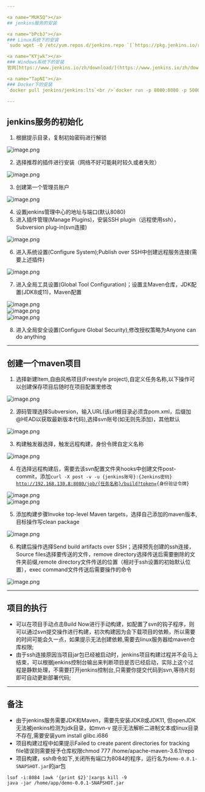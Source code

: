 ```yaml
---

<a name="MUK5Q"></a>
## jenkins服务的安装

<a name="bPcbJ"></a>
### Linux系统下的安装
`sudo wget -O /etc/yum.repos.d/jenkins.repo `[`https://pkg.jenkins.io/redhat/jenkins.repo`](https://pkg.jenkins.io/redhat/jenkins.repo)<br />`sudo rpm --import `[`https://pkg.jenkins.io/redhat/jenkins.io.key`](https://pkg.jenkins.io/redhat/jenkins.io.key)<br />`yum install jenkins`<br />`service jenkins start`

<a name="KYjwk"></a>
### Windows系统下的安装
官网[https://www.jenkins.io/zh/download/](https://www.jenkins.io/zh/download/)下载安装包exe直接安装

<a name="TapNI"></a>
### Docker下的安装
`docker pull jenkins/jenkins:lts`<br />`docker run -p 8080:8080 -p 50000:5000 --name jenkins \`<br />`-u root \`<br />`-v /mydata/jenkins_home:/var/jenkins_home \`<br />`-d jenkins/jenkins:lts`

---
```


<a name="0wMVz"></a>
## jenkins服务的初始化

1. 根据提示目录，复制初始密码进行解锁

![image.png](https://cdn.nlark.com/yuque/0/2020/png/1728234/1601365116929-8227378f-56de-4562-8397-a5e465732c05.png#align=left&display=inline&height=274&margin=%5Bobject%20Object%5D&name=image.png&originHeight=547&originWidth=813&size=114487&status=done&style=none&width=406.5)

2. 选择推荐的插件进行安装（网络不好可能耗时较久或者失败）

![image.png](https://cdn.nlark.com/yuque/0/2020/png/1728234/1601365145203-b736fba4-0917-4d1c-9eb6-948f9e937f11.png#align=left&display=inline&height=272&margin=%5Bobject%20Object%5D&name=image.png&originHeight=543&originWidth=942&size=231967&status=done&style=none&width=471)

3. 创建第一个管理员账户

![image.png](https://cdn.nlark.com/yuque/0/2020/png/1728234/1601365160723-af784a1f-ed17-4e09-adac-723c06fb62fa.png#align=left&display=inline&height=188&margin=%5Bobject%20Object%5D&name=image.png&originHeight=376&originWidth=655&size=101667&status=done&style=none&width=327.5)

4. 设置jenkins管理中心的地址与端口(默认8080)
5. 进入插件管理(Manage Plugins)，安装SSH plugin（远程使用ssh），Subversion plug-in(svn连接)

![image.png](https://cdn.nlark.com/yuque/0/2020/png/1728234/1601365236303-5f058a3d-2aaa-4e7d-80d1-d27551d10e3c.png#align=left&display=inline&height=211&margin=%5Bobject%20Object%5D&name=image.png&originHeight=421&originWidth=568&size=32329&status=done&style=none&width=284)

6. 进入系统设置(Configure System);Publish over SSH中创建远程服务连接(需要上述插件)

![image.png](https://cdn.nlark.com/yuque/0/2020/png/1728234/1601362800686-6abe009e-a714-4a17-884a-e856963c51c4.png#align=left&display=inline&height=326&margin=%5Bobject%20Object%5D&name=image.png&originHeight=651&originWidth=1068&size=40496&status=done&style=none&width=534)

7. 进入全局工具设置(Global Tool Configuration)；设置主Maven仓库，JDK配置(JDK8或11)，Maven配置

![image.png](https://cdn.nlark.com/yuque/0/2020/png/1728234/1601363600977-ff464d57-486c-4f07-8163-dc5d8f069232.png#align=left&display=inline&height=120&margin=%5Bobject%20Object%5D&name=image.png&originHeight=240&originWidth=1071&size=19316&status=done&style=none&width=535.5)<br />![image.png](https://cdn.nlark.com/yuque/0/2020/png/1728234/1601363610866-7c1951ca-8adf-42b1-bf1c-f36611665aa1.png#align=left&display=inline&height=186&margin=%5Bobject%20Object%5D&name=image.png&originHeight=372&originWidth=1069&size=18394&status=done&style=none&width=534.5)<br />![image.png](https://cdn.nlark.com/yuque/0/2020/png/1728234/1601363625375-78b60727-53db-4227-a26e-7902755e0f0f.png#align=left&display=inline&height=183&margin=%5Bobject%20Object%5D&name=image.png&originHeight=366&originWidth=1037&size=19779&status=done&style=none&width=518.5)

8. 进入全局安全设置(Configure Global Security),修改授权策略为Anyone can do anything

---

<a name="AGEuQ"></a>
## 创建一个maven项目

1. 选择新建Item,自由风格项目(Freestyle project),自定义任务名称,以下操作可以创建保存项目后随时在项目配置里修改

![image.png](https://cdn.nlark.com/yuque/0/2020/png/1728234/1601365689902-54ec80dd-7bf3-4be4-b234-f2623e9c3a1f.png#align=left&display=inline&height=137&margin=%5Bobject%20Object%5D&name=image.png&originHeight=274&originWidth=943&size=24746&status=done&style=none&width=471.5)

2. 源码管理选择Subversion，输入URL(该url根目录必须含pom.xml，后缀加@HEAD以获取最新版本代码),选择svn账号(如无则先添加)，其他默认

![image.png](https://cdn.nlark.com/yuque/0/2020/png/1728234/1601365892689-f20704e5-daca-4aca-be33-5289769c40c6.png#align=left&display=inline&height=291&margin=%5Bobject%20Object%5D&name=image.png&originHeight=582&originWidth=912&size=36952&status=done&style=none&width=456)

3. 构建触发器选择，触发远程构建，身份令牌自定义名称

![image.png](https://cdn.nlark.com/yuque/0/2020/png/1728234/1601366133728-bb991880-c72e-45ba-bcc2-ea470b8c82b4.png#align=left&display=inline&height=111&margin=%5Bobject%20Object%5D&name=image.png&originHeight=221&originWidth=935&size=21436&status=done&style=none&width=467.5)

4. 在选择远程构建后，需要去该svn配置文件夹hooks中创建文件post-commit，添加`curl -X post -v -u {jenkins账号}:{Jenkins密码} `[`http://192.168.130.8:8080/job/{任务名称}/build?token=`](http://192.168.130.8:8080/job/ljm-test/build?token=ljm-test)`{身份验证令牌}`

![image.png](https://cdn.nlark.com/yuque/0/2020/png/1728234/1601366911289-ed9644a0-0a8b-4255-980e-a419fc5ce6f4.png#align=left&display=inline&height=24&margin=%5Bobject%20Object%5D&name=image.png&originHeight=48&originWidth=428&size=3855&status=done&style=none&width=214)<br />![image.png](https://cdn.nlark.com/yuque/0/2020/png/1728234/1601366889085-9a8794a4-a501-4915-9b29-8f91aa28195a.png#align=left&display=inline&height=12&margin=%5Bobject%20Object%5D&name=image.png&originHeight=25&originWidth=693&size=4206&status=done&style=none&width=346.5)

5. 添加构建步骤Invoke top-level Maven targets，选择自己添加的maven版本,目标操作写clean package

![image.png](https://cdn.nlark.com/yuque/0/2020/png/1728234/1601367090588-8e9ea042-32f3-43cd-9319-d2c740a86e08.png#align=left&display=inline&height=155&margin=%5Bobject%20Object%5D&name=image.png&originHeight=309&originWidth=919&size=17503&status=done&style=none&width=459.5)

6. 构建后操作选择Send build artifacts over SSH；选择预先创建的ssh连接，Source files选择要传送的文件，remove directory选择传送后需要删除的文件夹前缀,remote directory文件传送的位置（相对于ssh设置的初始默认位置），exec command文件传送后需要操作的命令

![image.png](https://cdn.nlark.com/yuque/0/2020/png/1728234/1601367730971-5e927f8c-6451-4233-82d1-817e707dd3c5.png#align=left&display=inline&height=335&margin=%5Bobject%20Object%5D&name=image.png&originHeight=669&originWidth=902&size=48276&status=done&style=none&width=451)

---

<a name="hPIzD"></a>
## 项目的执行

- 可以在项目手动点击Build Now进行手动构建，如配置了svn的钩子程序，则可以通过svn提交操作进行构建，初次构建因为会下载项目的依赖，所以需要的时间可能会久一点，如果提示无法创建依赖,需要去linux服务器给maven仓库权限;
- 由于ssh连接原因当项目jar包已经被启动时，jenkins项目构建过程并不会马上结束，可以根据jenkins控制台输出来判断项目是否已经启动，实际上这个过程是静默处理，不需要打开jenkins控制台,只需要你提交代码到svn,等待片刻即可自动更新部署代码;

---

<a name="pTkZg"></a>
## 备注

- 由于jenkins服务需要JDK和Maven，需要先安装JDK8或JDK11, 但openJDK无法被jenkins检测为jdk目录，如mvn-v 提示无法解析二进制文本或linux目录不存在,需要安装yum install glibc.i686
- 项目构建过程中如果提示Failed to create parent directories for tracking file错误则需要授予仓库权限chmod 777 /home/apache-maven-3.6.1/repo
- 项目构建，ssh命令如下,关闭所有端口为8084的程序，运行名为`demo-0.0.1-SNAPSHOT.jar`的jar包

`lsof -i:8084 |awk '{print $2}'|xargs kill -9`<br />`java -jar /home/app/demo-0.0.1-SNAPSHOT.jar`

